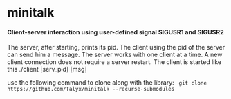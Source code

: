 # minitalk
#### Client-server interaction using user-defined signal SIGUSR1 and SIGUSR2
The server, after starting, prints its pid. The client using the pid of the server can send him a message. The server works with one client at a time. 
A new client connection does not require a server restart. 
The client is started like this ./client [serv_pid] [msg]

use the following command to clone along with the library:
``` git clone https://github.com/Talyx/minitalk --recurse-submodules```
